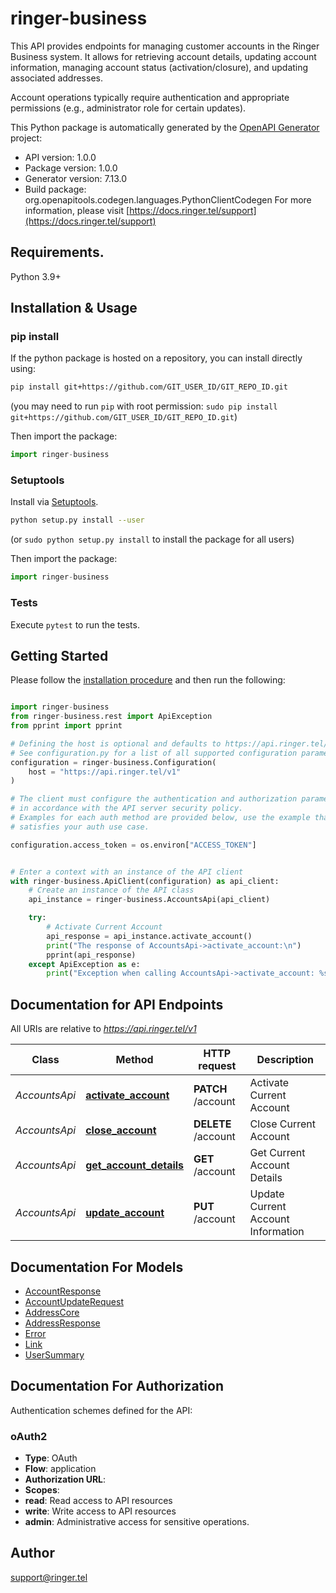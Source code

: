 # ringer-business
This API provides endpoints for managing customer accounts in the Ringer Business system.
It allows for retrieving account details, updating account information, managing account status (activation/closure),
and updating associated addresses.

Account operations typically require authentication and appropriate permissions (e.g., administrator role for certain updates).


This Python package is automatically generated by the [OpenAPI Generator](https://openapi-generator.tech) project:

- API version: 1.0.0
- Package version: 1.0.0
- Generator version: 7.13.0
- Build package: org.openapitools.codegen.languages.PythonClientCodegen
For more information, please visit [https://docs.ringer.tel/support](https://docs.ringer.tel/support)

## Requirements.

Python 3.9+

## Installation & Usage
### pip install

If the python package is hosted on a repository, you can install directly using:

```sh
pip install git+https://github.com/GIT_USER_ID/GIT_REPO_ID.git
```
(you may need to run `pip` with root permission: `sudo pip install git+https://github.com/GIT_USER_ID/GIT_REPO_ID.git`)

Then import the package:
```python
import ringer-business
```

### Setuptools

Install via [Setuptools](http://pypi.python.org/pypi/setuptools).

```sh
python setup.py install --user
```
(or `sudo python setup.py install` to install the package for all users)

Then import the package:
```python
import ringer-business
```

### Tests

Execute `pytest` to run the tests.

## Getting Started

Please follow the [installation procedure](#installation--usage) and then run the following:

```python

import ringer-business
from ringer-business.rest import ApiException
from pprint import pprint

# Defining the host is optional and defaults to https://api.ringer.tel/v1
# See configuration.py for a list of all supported configuration parameters.
configuration = ringer-business.Configuration(
    host = "https://api.ringer.tel/v1"
)

# The client must configure the authentication and authorization parameters
# in accordance with the API server security policy.
# Examples for each auth method are provided below, use the example that
# satisfies your auth use case.

configuration.access_token = os.environ["ACCESS_TOKEN"]


# Enter a context with an instance of the API client
with ringer-business.ApiClient(configuration) as api_client:
    # Create an instance of the API class
    api_instance = ringer-business.AccountsApi(api_client)

    try:
        # Activate Current Account
        api_response = api_instance.activate_account()
        print("The response of AccountsApi->activate_account:\n")
        pprint(api_response)
    except ApiException as e:
        print("Exception when calling AccountsApi->activate_account: %s\n" % e)

```

## Documentation for API Endpoints

All URIs are relative to *https://api.ringer.tel/v1*

Class | Method | HTTP request | Description
------------ | ------------- | ------------- | -------------
*AccountsApi* | [**activate_account**](docs/AccountsApi.md#activate_account) | **PATCH** /account | Activate Current Account
*AccountsApi* | [**close_account**](docs/AccountsApi.md#close_account) | **DELETE** /account | Close Current Account
*AccountsApi* | [**get_account_details**](docs/AccountsApi.md#get_account_details) | **GET** /account | Get Current Account Details
*AccountsApi* | [**update_account**](docs/AccountsApi.md#update_account) | **PUT** /account | Update Current Account Information


## Documentation For Models

 - [AccountResponse](docs/AccountResponse.md)
 - [AccountUpdateRequest](docs/AccountUpdateRequest.md)
 - [AddressCore](docs/AddressCore.md)
 - [AddressResponse](docs/AddressResponse.md)
 - [Error](docs/Error.md)
 - [Link](docs/Link.md)
 - [UserSummary](docs/UserSummary.md)


<a id="documentation-for-authorization"></a>
## Documentation For Authorization


Authentication schemes defined for the API:
<a id="oAuth2"></a>
### oAuth2

- **Type**: OAuth
- **Flow**: application
- **Authorization URL**: 
- **Scopes**: 
 - **read**: Read access to API resources
 - **write**: Write access to API resources
 - **admin**: Administrative access for sensitive operations.


## Author

support@ringer.tel


